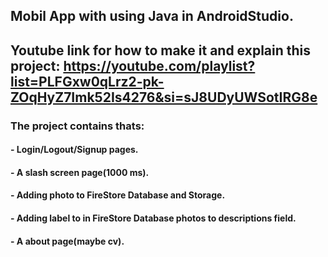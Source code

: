 ## Mobil App with using Java in AndroidStudio.

## Youtube link for how to make it and explain this project: https://youtube.com/playlist?list=PLFGxw0qLrz2-pk-ZOqHyZ7Imk52Is4276&si=sJ8UDyUWSotIRG8e

### The project contains thats:
#### - Login/Logout/Signup pages.
#### - A slash screen page(1000 ms).
#### - Adding photo to FireStore Database and Storage.
#### - Adding label to in FireStore Database photos to descriptions field.
#### - A about page(maybe cv).
